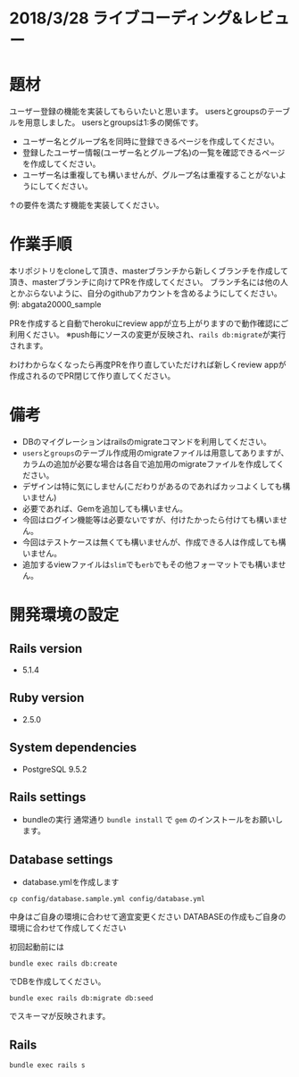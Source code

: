 # 2018/3/28 ライブコーディング&レビュー

# 題材
ユーザー登録の機能を実装してもらいたいと思います。
usersとgroupsのテーブルを用意しました。
usersとgroupsは1:多の関係です。

- ユーザー名とグループ名を同時に登録できるページを作成してください。
- 登録したユーザー情報(ユーザー名とグループ名)の一覧を確認できるページを作成してください。
- ユーザー名は重複しても構いませんが、グループ名は重複することがないようにしてください。

↑の要件を満たす機能を実装してください。

# 作業手順
本リポジトリをcloneして頂き、masterブランチから新しくブランチを作成して頂き、masterブランチに向けてPRを作成してください。
ブランチ名には他の人とかぶらないように、自分のgithubアカウントを含めるようにしてください。
例: abgata20000_sample

PRを作成すると自動でherokuにreview appが立ち上がりますので動作確認にご利用ください。
※push毎にソースの変更が反映され、`rails db:migrate`が実行されます。

わけわからなくなったら再度PRを作り直していただければ新しくreview appが作成されるのでPR閉じて作り直してください。

# 備考
- DBのマイグレーションはrailsのmigrateコマンドを利用してください。
- `users`と`groups`のテーブル作成用のmigrateファイルは用意してありますが、カラムの追加が必要な場合は各自で追加用のmigrateファイルを作成してください。
- デザインは特に気にしません(こだわりがあるのであればカッコよくしても構いません)
- 必要であれば、Gemを追加しても構いません。
- 今回はログイン機能等は必要ないですが、付けたかったら付けても構いません。
- 今回はテストケースは無くても構いませんが、作成できる人は作成しても構いません。
- 追加するviewファイルは`slim`でも`erb`でもその他フォーマットでも構いません。


# 開発環境の設定

## Rails version
- 5.1.4

## Ruby version
- 2.5.0

## System dependencies
- PostgreSQL 9.5.2

## Rails settings
- bundleの実行
通常通り `bundle install` で `gem` のインストールをお願いします。

## Database settings
- database.ymlを作成します
```
cp config/database.sample.yml config/database.yml
```
中身はご自身の環境に合わせて適宜変更ください
DATABASEの作成もご自身の環境に合わせて作成してください

初回起動前には
```
bundle exec rails db:create
```
でDBを作成してください。

```
bundle exec rails db:migrate db:seed
```
でスキーマが反映されます。

## Rails
```
bundle exec rails s
```
